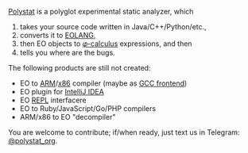 [Polystat](https://www.polystat.org) is a polyglot experimental static analyzer, which 
1) takes your source code written in Java/C++/Python/etc., 
2) converts it to [EOLANG](https://www.eolang.org), 
3) then EO objects to [𝜑-calculus](https://arxiv.org/abs/2111.13384) expressions,
and then 
4) tells you where are the bugs.

The following products are still not created:

  * EO to [ARM](https://en.wikipedia.org/wiki/ARM_architecture)/[x86](https://en.wikipedia.org/wiki/X86) compiler (maybe as [GCC frontend](https://gcc.gnu.org/frontends.html))
  * EO plugin for [IntelliJ IDEA](https://en.wikipedia.org/wiki/IntelliJ_IDEA)
  * EO [REPL](https://en.wikipedia.org/wiki/Read%E2%80%93eval%E2%80%93print_loop) interfacere
  * EO to Ruby/JavaScript/Go/PHP compilers
  * ARM/x86 to EO "decompiler"

You are welcome to contribute; if/when ready, just text us in Telegram: [@polystat_org](https://t.me/polystat_org).

